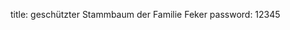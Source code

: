 title: geschützter Stammbaum der Familie Feker
password: 12345

<div style="display: inline-block;position:absolute;top: 0;left: 0;width: 100%;overflow: visible">
<svg id="FT-main"></svg>
</div>

<script id="familytree-lang" src="../assets/javascripts/familytree_de.js" defer></script>
<script id="familytree-data">
{{ include_file('gramps/data.js') }}
</script>